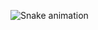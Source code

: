  ![Snake animation](https://github.com/BarrocasVitoria/BarrocasVitoria/blob/output/github-contribution-grid-snake.svg)
